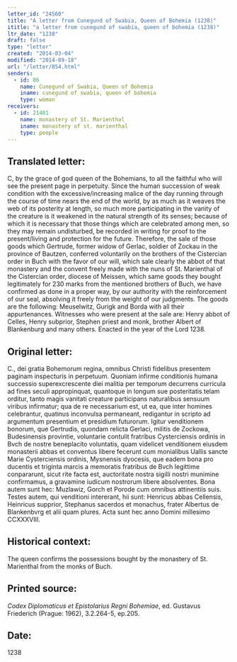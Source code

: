 ```yaml
---
letter_id: "24560"
title: "A letter from Cunegund of Swabia, Queen of Bohemia (1238)"
ititle: "a letter from cunegund of swabia, queen of bohemia (1238)"
ltr_date: "1238"
draft: false
type: "letter"
created: "2014-03-04"
modified: "2014-09-18"
url: "/letter/854.html"
senders:
  - id: 86
    name: Cunegund of Swabia, Queen of Bohemia
    iname: cunegund of swabia, queen of bohemia
    type: woman
receivers:
  - id: 21481
    name: monastery of St. Marienthal
    iname: monastery of st. marienthal
    type: people
---
```

<h2> Translated letter:</h2>C, by the grace of god queen of the Bohemians, to all the faithful who will see the present page in perpetuity.
Since the human succession of weak condition with the excessive/increasing malice of the day running through the course of time nears the end of the world, by as much as it weaves the web of its posterity at length, so much more participating in the vanity of the creature is it weakened in the natural strength of its senses; because of which it is necessary that those things which are celebrated among men, so they may remain undisturbed, be recorded in writing for proof to the present/living and protection for the future.  Therefore, the sale of those goods which Gertrude, former widow of Gerlac, soldier of Zockau in the province of Bautzen, conferred voluntarily on the brothers of the Cistercian order in Buch with the favor of our will, which sale clearly the abbot of that monastery and the convent freely made with the nuns of St. Marienthal of the Cistercian order, diocese of Meissen, which same goods they bought legitimately for 230 marks from the mentioned brothers of Buch, we have confirmed as done in a proper way, by our authority with the reinforcement of our seal, absolving it freely from the weight of our judgments.  The goods are the following:  Meuselwitz, Gurigk and Borda with all their appurtenances.
Witnesses who were present at the sale are:  Henry abbot of Celles, Henry subprior, Stephen priest and monk, brother Albert of Blankenburg and many others.
Enacted in the year of the Lord 1238.
<h2 class="mt-4"> Original letter:</h2>C., dei gratia Bohemorum regina, omnibus Christi fidelibus presentem paginam inspecturis in perpetuum.
Quoniam infirme conditionis humana successio superexcrescente diei malitia per temporum decurrens curricula ad fines seculi appropinquat, quantoque in longum sue posteritatis telam orditur, tanto magis vanitati creature participans naturalibus sensuum viribus infirmatur; qua de re necessarium est, ut ea, que inter homines celebrantur, quatinus inconvulsa permaneant, redigantur in scripto ad argumentum presentium et presidium futurorum.  Igitur venditionem bonorum, que Gertrudis, quondam relicta Gerlaci, militis de Zockowa, Budesinensis provintie, voluntarie contulit fratribus Cysterciensis ordinis in Bvch de nostre beneplacito voluntatis, quam videlicet venditionem eiusdem monasterii abbas et conventus libere fecerunt cum monialibus Uallis sancte Marie Cysterciensis ordinis, Mysnensis dyocesis, que eadem bona pro ducentis et triginta marcis a memoratis fratribus de Bvch legittime conpararunt, sicut rite facta est, auctoritate nostra sigilli nostri munimine confirmamus, a gravamine iudicum nostrorum libere absolventes.  Bona autem sunt hec:  Muzlawiz, Gorch et Porode cum omnibus attinentiis suis.
Testes autem, qui venditioni intererant, hii sunt:  Henricus abbas Cellensis, Heinricus supprior, Stephanus sacerdos et monachus, frater Albertus de Blankenbvrg et alii quam plures.
Acta sunt hec anno Domini millesimo CCXXXVIII.
<h2 class="mt-4"> Historical context:</h2>The queen confirms the possessions bought by the monastery of St. Marienthal from the monks of Buch.
<h2 class="mt-4"> Printed source:</h2><p><em>Codex Diplomaticus et Epistolarius Regni Bohemiae</em>, ed. Gustavus Friederich (Prague: 1962), 3.2.264-5, ep.205.</p><h2 class="mt-4"> Date:</h2>1238